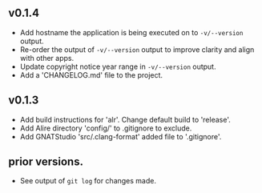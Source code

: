 ## v0.1.4
- Add hostname the application is being executed on to `-v/--version` output.
- Re-order the output of `-v/--version` output to improve clarity and align with other apps.
- Update copyright notice year range in `-v/--version` output.
- Add a 'CHANGELOG.md' file to the project.

## v0.1.3
- Add build instructions for 'alr'. Change default build to 'release'.
- Add Alire directory 'config/' to .gitignore to exclude.
- Add GNATStudio 'src/.clang-format' added file to '.gitignore'.

## prior versions.
- See output of `git log` for changes made.
